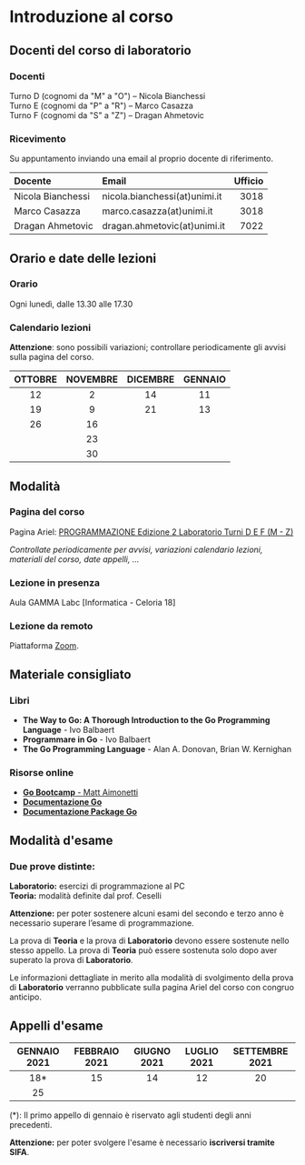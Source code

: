 # Introduzione al corso


## Docenti del corso di laboratorio

### Docenti

Turno D (cognomi da "M" a "O")  –   Nicola Bianchessi  
Turno E (cognomi da "P" a "R")  –   Marco Casazza  
Turno F (cognomi da "S" a "Z")  –   Dragan Ahmetovic

### Ricevimento

Su appuntamento inviando una email al proprio docente di riferimento.

| Docente | Email | Ufficio |
|:------- |:----- | -------:|
| Nicola Bianchessi | nicola.bianchessi(at)unimi.it | 3018 |
| Marco Casazza | marco.casazza(at)unimi.it | 3018 |
| Dragan Ahmetovic | dragan.ahmetovic(at)unimi.it | 7022 |


## Orario e date delle lezioni

### Orario

Ogni lunedì, dalle 13.30 alle 17.30

### Calendario lezioni

**Attenzione**: sono possibili variazioni; controllare periodicamente gli avvisi sulla pagina del corso.


| OTTOBRE | NOVEMBRE | DICEMBRE | GENNAIO |
|:-------:|:--------:|:--------:|:-------:|
| 12      | 2        | 14       | 11      |
| 19      | 9        | 21       | 13      |
| 26      | 16       |          |         |
|         | 23       |          |         |
|         | 30       |          |         |

## Modalità 

### Pagina del corso

Pagina Ariel: [PROGRAMMAZIONE Edizione 2 Laboratorio Turni D E F (M - Z)](https://mcasazzapud.ariel.ctu.unimi.it)

*Controllate periodicamente per avvisi, variazioni calendario lezioni, materiali del corso, date appelli, ...*

### Lezione in presenza

Aula GAMMA Labc [Informatica - Celoria 18]

### Lezione da remoto

Piattaforma [Zoom](https://zoom.us/).

## Materiale consigliato

### Libri

* **The Way to Go: A Thorough Introduction to the Go Programming Language** - Ivo Balbaert
* **Programmare in Go** - Ivo Balbaert
* **The Go Programming Language** - Alan A. Donovan, Brian W. Kernighan

### Risorse online

* [**Go Bootcamp** - Matt Aimonetti](http://www.golangbootcamp.com/book/)
* [**Documentazione Go**](https://golang.org/doc/)
* [**Documentazione Package Go**](https://golang.org/pkg)

## Modalità d'esame

### Due prove distinte:

**Laboratorio:** esercizi di programmazione al PC  
**Teoria:** modalità definite dal prof. Ceselli

**Attenzione:** per poter sostenere alcuni esami del secondo e terzo anno è necessario superare l’esame di programmazione.


La prova di **Teoria** e la prova di **Laboratorio** devono essere sostenute nello stesso appello.
La prova di **Teoria** può essere sostenuta solo dopo aver superato la prova di **Laboratorio**.

Le informazioni dettagliate in merito alla modalità di svolgimento della prova di **Laboratorio** verranno pubblicate sulla pagina Ariel del corso con congruo anticipo.

## Appelli d'esame

| GENNAIO 2021 | FEBBRAIO 2021 | GIUGNO 2021 | LUGLIO 2021 | SETTEMBRE 2021 |
|:---:|:---:|:---:|:---:|:---:|
| 18* | 15  | 14  | 12  | 20  |
| 25  |     |     |     |     |

(*): Il primo appello di gennaio è riservato agli studenti degli anni precedenti.

**Attenzione:** per poter svolgere l'esame è necessario **iscriversi tramite SIFA**.


